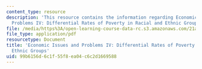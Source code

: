 ```yaml
---
content_type: resource
description: 'This resource contains the information regarding Economic Issues and
  Problems IV: Differential Rates of Poverty in Racial and Ethnic Groups.'
file: /media/https%3A/open-learning-course-data-rc.s3.amazonaws.com/21a-230j-the-contemporary-american-family-spring-2004/99b6156d6c1f55f8ea04c6c2d1669588_MIT21A_230JS04_econissues4.pdf
file_type: application/pdf
resourcetype: Document
title: 'Economic Issues and Problems IV: Differential Rates of Poverty in Racial and
  Ethnic Groups'
uid: 99b6156d-6c1f-55f8-ea04-c6c2d1669588
---
```

